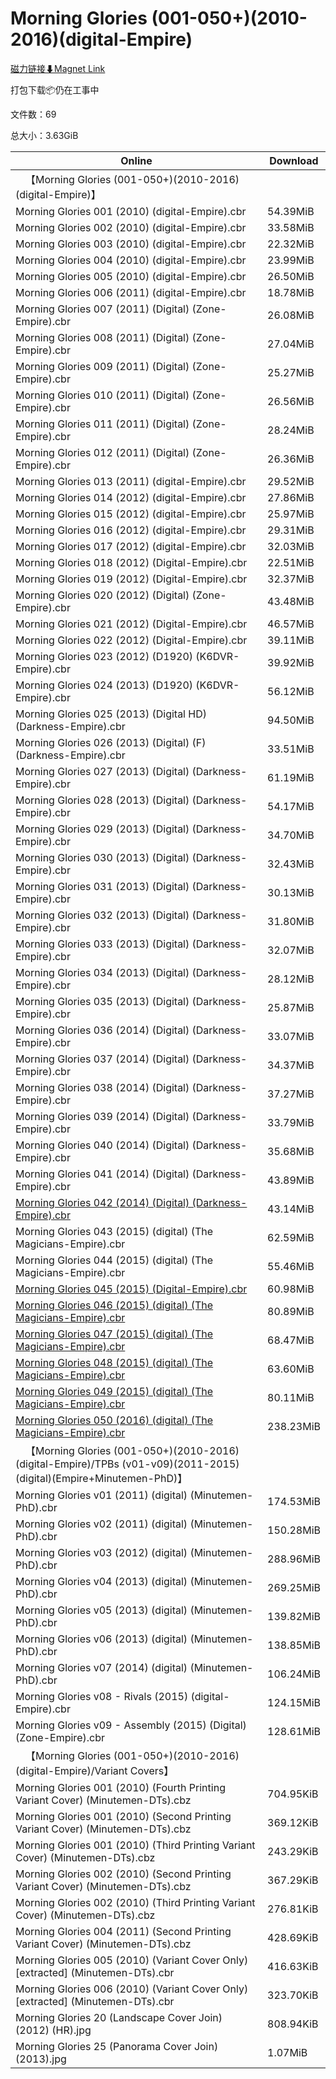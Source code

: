 # Morning Glories (001-050+)(2010-2016)(digital-Empire)

[磁力链接⬇Magnet Link](magnet:?xt=urn:btih:1382bbe94fc5431372d1cbc9b08ee9a8946f5bf5&dn=Morning%20Glories%20%28001-050%2B%29%282010-2016%29%28digital-Empire%29)

打包下载📦仍在工事中

文件数：69

总大小：3.63GiB

Online | Download
--- | ---
&emsp;【Morning Glories (001-050+)(2010-2016)(digital-Empire)】 | 
Morning Glories 001 (2010) (digital-Empire).cbr | 54.39MiB
Morning Glories 002 (2010) (digital-Empire).cbr | 33.58MiB
Morning Glories 003 (2010) (digital-Empire).cbr | 22.32MiB
Morning Glories 004 (2010) (digital-Empire).cbr | 23.99MiB
Morning Glories 005 (2010) (digital-Empire).cbr | 26.50MiB
Morning Glories 006 (2011) (digital-Empire).cbr | 18.78MiB
Morning Glories 007 (2011) (Digital) (Zone-Empire).cbr | 26.08MiB
Morning Glories 008 (2011) (Digital) (Zone-Empire).cbr | 27.04MiB
Morning Glories 009 (2011) (Digital) (Zone-Empire).cbr | 25.27MiB
Morning Glories 010 (2011) (Digital) (Zone-Empire).cbr | 26.56MiB
Morning Glories 011 (2011) (Digital) (Zone-Empire).cbr | 28.24MiB
Morning Glories 012 (2011) (Digital) (Zone-Empire).cbr | 26.36MiB
Morning Glories 013 (2011) (digital-Empire).cbr | 29.52MiB
Morning Glories 014 (2012) (digital-Empire).cbr | 27.86MiB
Morning Glories 015 (2012) (digital-Empire).cbr | 25.97MiB
Morning Glories 016 (2012) (digital-Empire).cbr | 29.31MiB
Morning Glories 017 (2012) (digital-Empire).cbr | 32.03MiB
Morning Glories 018 (2012) (Digital-Empire).cbr | 22.51MiB
Morning Glories 019 (2012) (Digital-Empire).cbr | 32.37MiB
Morning Glories 020 (2012) (Digital) (Zone-Empire).cbr | 43.48MiB
Morning Glories 021 (2012) (Digital-Empire).cbr | 46.57MiB
Morning Glories 022 (2012) (Digital-Empire).cbr | 39.11MiB
Morning Glories 023 (2012) (D1920) (K6DVR-Empire).cbr | 39.92MiB
Morning Glories 024 (2013) (D1920) (K6DVR-Empire).cbr | 56.12MiB
Morning Glories 025 (2013) (Digital HD) (Darkness-Empire).cbr | 94.50MiB
Morning Glories 026 (2013) (Digital) (F) (Darkness-Empire).cbr | 33.51MiB
Morning Glories 027 (2013) (Digital) (Darkness-Empire).cbr | 61.19MiB
Morning Glories 028 (2013) (Digital) (Darkness-Empire).cbr | 54.17MiB
Morning Glories 029 (2013) (Digital) (Darkness-Empire).cbr | 34.70MiB
Morning Glories 030 (2013) (Digital) (Darkness-Empire).cbr | 32.43MiB
Morning Glories 031 (2013) (Digital) (Darkness-Empire).cbr | 30.13MiB
Morning Glories 032 (2013) (Digital) (Darkness-Empire).cbr | 31.80MiB
Morning Glories 033 (2013) (Digital) (Darkness-Empire).cbr | 32.07MiB
Morning Glories 034 (2013) (Digital) (Darkness-Empire).cbr | 28.12MiB
Morning Glories 035 (2013) (Digital) (Darkness-Empire).cbr | 25.87MiB
Morning Glories 036 (2014) (Digital) (Darkness-Empire).cbr | 33.07MiB
Morning Glories 037 (2014) (Digital) (Darkness-Empire).cbr | 34.37MiB
Morning Glories 038 (2014) (Digital) (Darkness-Empire).cbr | 37.27MiB
Morning Glories 039 (2014) (Digital) (Darkness-Empire).cbr | 33.79MiB
Morning Glories 040 (2014) (Digital) (Darkness-Empire).cbr | 35.68MiB
Morning Glories 041 (2014) (Digital) (Darkness-Empire).cbr | 43.89MiB
[Morning Glories 042 (2014) (Digital) (Darkness-Empire).cbr](https://github.com/alicewish/markdown/blob/master/comic/Morning-Glories-042-2014-Digital-Darkness-Empire-cbr.md) | 43.14MiB
Morning Glories 043 (2015) (digital) (The Magicians-Empire).cbr | 62.59MiB
Morning Glories 044 (2015) (digital) (The Magicians-Empire).cbr | 55.46MiB
[Morning Glories 045 (2015) (Digital-Empire).cbr](https://github.com/alicewish/markdown/blob/master/comic/Morning-Glories-045-2015-Digital-Empire-cbr.md) | 60.98MiB
[Morning Glories 046 (2015) (digital) (The Magicians-Empire).cbr](https://github.com/alicewish/markdown/blob/master/comic/Morning-Glories-046-2015-digital-Magicians-Empire-cbr.md) | 80.89MiB
[Morning Glories 047 (2015) (digital) (The Magicians-Empire).cbr](https://github.com/alicewish/markdown/blob/master/comic/Morning-Glories-047-2015-digital-Magicians-Empire-cbr.md) | 68.47MiB
[Morning Glories 048 (2015) (digital) (The Magicians-Empire).cbr](https://github.com/alicewish/markdown/blob/master/comic/Morning-Glories-048-2015-digital-Magicians-Empire-cbr.md) | 63.60MiB
[Morning Glories 049 (2015) (digital) (The Magicians-Empire).cbr](https://github.com/alicewish/markdown/blob/master/comic/Morning-Glories-049-2015-digital-Magicians-Empire-cbr.md) | 80.11MiB
[Morning Glories 050 (2016) (digital) (The Magicians-Empire).cbr](https://github.com/alicewish/markdown/blob/master/comic/Morning-Glories-050-2016-digital-Magicians-Empire-cbr.md) | 238.23MiB
&emsp;【Morning Glories (001-050+)(2010-2016)(digital-Empire)/TPBs (v01-v09)(2011-2015)(digital)(Empire+Minutemen-PhD)】 | 
Morning Glories v01 (2011) (digital) (Minutemen-PhD).cbr | 174.53MiB
Morning Glories v02 (2011) (digital) (Minutemen-PhD).cbr | 150.28MiB
Morning Glories v03 (2012) (digital) (Minutemen-PhD).cbr | 288.96MiB
Morning Glories v04 (2013) (digital) (Minutemen-PhD).cbr | 269.25MiB
Morning Glories v05 (2013) (digital) (Minutemen-PhD).cbr | 139.82MiB
Morning Glories v06 (2013) (digital) (Minutemen-PhD).cbr | 138.85MiB
Morning Glories v07 (2014) (digital) (Minutemen-PhD).cbr | 106.24MiB
Morning Glories v08 - Rivals (2015) (digital-Empire).cbr | 124.15MiB
Morning Glories v09 - Assembly (2015) (Digital) (Zone-Empire).cbr | 128.61MiB
&emsp;【Morning Glories (001-050+)(2010-2016)(digital-Empire)/Variant Covers】 | 
Morning Glories 001 (2010) (Fourth Printing Variant Cover) (Minutemen-DTs).cbz | 704.95KiB
Morning Glories 001 (2010) (Second Printing Variant Cover) (Minutemen-DTs).cbz | 369.12KiB
Morning Glories 001 (2010) (Third Printing Variant Cover) (Minutemen-DTs).cbz | 243.29KiB
Morning Glories 002 (2010) (Second Printing Variant Cover) (Minutemen-DTs).cbz | 367.29KiB
Morning Glories 002 (2010) (Third Printing Variant Cover) (Minutemen-DTs).cbz | 276.81KiB
Morning Glories 004 (2011) (Second Printing Variant Cover) (Minutemen-DTs).cbz | 428.69KiB
Morning Glories 005 (2010) (Variant Cover Only) \[extracted\] (Minutemen-DTs).cbr | 416.63KiB
Morning Glories 006 (2010) (Variant Cover Only) \[extracted\] (Minutemen-DTs).cbr | 323.70KiB
Morning Glories 20 (Landscape Cover Join) (2012) (HR).jpg | 808.94KiB
Morning Glories 25 (Panorama Cover Join) (2013).jpg | 1.07MiB